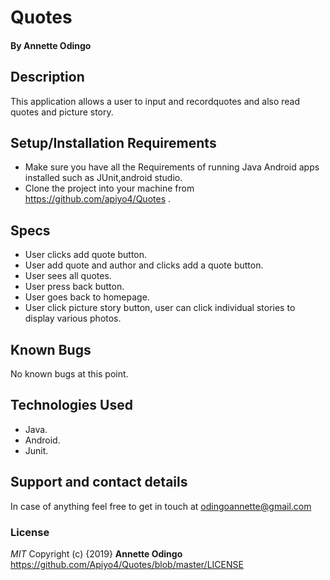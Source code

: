 # Quotes
#### By **Annette Odingo**
## Description
This application allows a user to input and recordquotes and also read quotes and picture story. 
## Setup/Installation Requirements
* Make sure you have all the Requirements of running Java Android apps installed such as JUnit,android studio.
* Clone the project into your machine from https://github.com/apiyo4/Quotes .
## Specs
* User clicks add quote button.
* User add quote and author and clicks add a quote button.
* User sees all quotes.
* User press back button.
* User goes back to homepage.
* User click picture story button, user can click individual stories to display various photos.

## Known Bugs
No known bugs at this point.
## Technologies Used
* Java.
* Android.
* Junit.
## Support and contact details
In case of anything feel free to get in touch at odingoannette@gmail.com
### License
*MIT* 
Copyright (c) {2019} **Annette Odingo** https://github.com/Apiyo4/Quotes/blob/master/LICENSE
